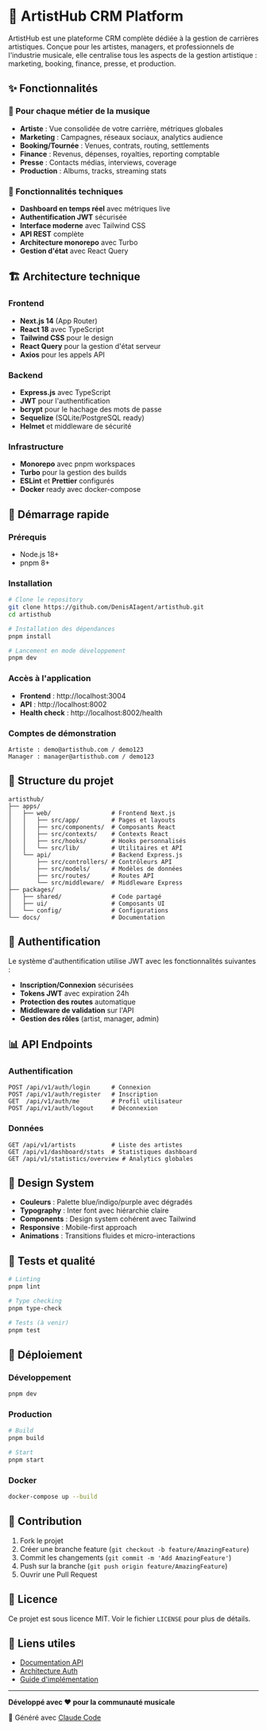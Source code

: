 # 🎵 ArtistHub CRM Platform

ArtistHub est une plateforme CRM complète dédiée à la gestion de carrières artistiques. Conçue pour les artistes, managers, et professionnels de l'industrie musicale, elle centralise tous les aspects de la gestion artistique : marketing, booking, finance, presse, et production.

## ✨ Fonctionnalités

### 🎯 Pour chaque métier de la musique
- **Artiste** : Vue consolidée de votre carrière, métriques globales
- **Marketing** : Campagnes, réseaux sociaux, analytics audience
- **Booking/Tournée** : Venues, contrats, routing, settlements
- **Finance** : Revenus, dépenses, royalties, reporting comptable
- **Presse** : Contacts médias, interviews, coverage
- **Production** : Albums, tracks, streaming stats

### 🚀 Fonctionnalités techniques
- **Dashboard en temps réel** avec métriques live
- **Authentification JWT** sécurisée
- **Interface moderne** avec Tailwind CSS
- **API REST** complète
- **Architecture monorepo** avec Turbo
- **Gestion d'état** avec React Query

## 🏗️ Architecture technique

### Frontend
- **Next.js 14** (App Router)
- **React 18** avec TypeScript
- **Tailwind CSS** pour le design
- **React Query** pour la gestion d'état serveur
- **Axios** pour les appels API

### Backend
- **Express.js** avec TypeScript
- **JWT** pour l'authentification
- **bcrypt** pour le hachage des mots de passe
- **Sequelize** (SQLite/PostgreSQL ready)
- **Helmet** et middleware de sécurité

### Infrastructure
- **Monorepo** avec pnpm workspaces
- **Turbo** pour la gestion des builds
- **ESLint** et **Prettier** configurés
- **Docker** ready avec docker-compose

## 🚀 Démarrage rapide

### Prérequis
- Node.js 18+
- pnpm 8+

### Installation

```bash
# Clone le repository
git clone https://github.com/DenisAIagent/artisthub.git
cd artisthub

# Installation des dépendances
pnpm install

# Lancement en mode développement
pnpm dev
```

### Accès à l'application

- **Frontend** : http://localhost:3004
- **API** : http://localhost:8002
- **Health check** : http://localhost:8002/health

### Comptes de démonstration

```
Artiste : demo@artisthub.com / demo123
Manager : manager@artisthub.com / demo123
```

## 📁 Structure du projet

```
artisthub/
├── apps/
│   ├── web/                 # Frontend Next.js
│   │   ├── src/app/         # Pages et layouts
│   │   ├── src/components/  # Composants React
│   │   ├── src/contexts/    # Contexts React
│   │   ├── src/hooks/       # Hooks personnalisés
│   │   └── src/lib/         # Utilitaires et API
│   └── api/                 # Backend Express.js
│       ├── src/controllers/ # Contrôleurs API
│       ├── src/models/      # Modèles de données
│       ├── src/routes/      # Routes API
│       └── src/middleware/  # Middleware Express
├── packages/
│   ├── shared/              # Code partagé
│   ├── ui/                  # Composants UI
│   └── config/              # Configurations
└── docs/                    # Documentation
```

## 🔐 Authentification

Le système d'authentification utilise JWT avec les fonctionnalités suivantes :

- **Inscription/Connexion** sécurisées
- **Tokens JWT** avec expiration 24h
- **Protection des routes** automatique
- **Middleware de validation** sur l'API
- **Gestion des rôles** (artist, manager, admin)

## 📊 API Endpoints

### Authentification
```
POST /api/v1/auth/login      # Connexion
POST /api/v1/auth/register   # Inscription
GET  /api/v1/auth/me         # Profil utilisateur
POST /api/v1/auth/logout     # Déconnexion
```

### Données
```
GET /api/v1/artists          # Liste des artistes
GET /api/v1/dashboard/stats  # Statistiques dashboard
GET /api/v1/statistics/overview # Analytics globales
```

## 🎨 Design System

- **Couleurs** : Palette blue/indigo/purple avec dégradés
- **Typography** : Inter font avec hiérarchie claire
- **Components** : Design system cohérent avec Tailwind
- **Responsive** : Mobile-first approach
- **Animations** : Transitions fluides et micro-interactions

## 🧪 Tests et qualité

```bash
# Linting
pnpm lint

# Type checking
pnpm type-check

# Tests (à venir)
pnpm test
```

## 🚢 Déploiement

### Développement
```bash
pnpm dev
```

### Production
```bash
# Build
pnpm build

# Start
pnpm start
```

### Docker
```bash
docker-compose up --build
```

## 🤝 Contribution

1. Fork le projet
2. Créer une branche feature (`git checkout -b feature/AmazingFeature`)
3. Commit les changements (`git commit -m 'Add AmazingFeature'`)
4. Push sur la branche (`git push origin feature/AmazingFeature`)
5. Ouvrir une Pull Request

## 📝 Licence

Ce projet est sous licence MIT. Voir le fichier `LICENSE` pour plus de détails.

## 🔗 Liens utiles

- [Documentation API](./api-structure.md)
- [Architecture Auth](./auth-architecture.md)
- [Guide d'implémentation](./implementation-guidelines.md)

---

**Développé avec ❤️ pour la communauté musicale**

🤖 Généré avec [Claude Code](https://claude.ai/code)